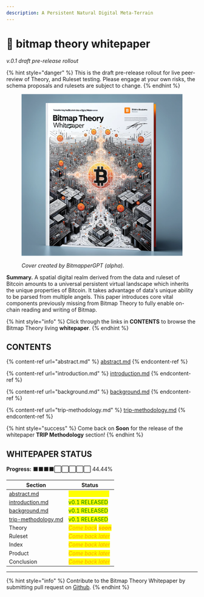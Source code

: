 ```yaml
---
description: A Persistent Natural Digital Meta-Terrain
---
```


# 📃 bitmap theory whitepaper

_v.0.1 draft pre-release rollout_

{% hint style="danger" %}
This is the draft pre-release rollout for live peer-review of Theory, and Ruleset testing. Please engage at your own risks, the schema proposals and rulesets are subject to change.
{% endhint %}

<figure><img src="../../.gitbook/assets/BitmapArchitectCover.png" alt=""><figcaption><p><em>Cover created by BitmapperGPT (alpha).</em></p></figcaption></figure>

**Summary.** A spatial digital realm derived from the data and ruleset of Bitcoin amounts to a universal persistent virtual landscape which inherits the unique properties of Bitcoin. It takes advantage of data's unique ability to be parsed from multiple angels. This paper introduces core vital components previously missing from Bitmap Theory to fully enable on-chain reading and writing of Bitmap.

{% hint style="info" %}
Click through the links in **CONTENTS** to browse the Bitmap Theory living **whitepaper**.
{% endhint %}

## CONTENTS

{% content-ref url="abstract.md" %}
[abstract.md](abstract.md)
{% endcontent-ref %}

{% content-ref url="introduction.md" %}
[introduction.md](introduction.md)
{% endcontent-ref %}

{% content-ref url="background.md" %}
[background.md](background.md)
{% endcontent-ref %}

{% content-ref url="trip-methodology.md" %}
[trip-methodology.md](trip-methodology.md)
{% endcontent-ref %}



{% hint style="success" %}
Come back on **Soon** for the release of the whitepaper **TRIP Methodology** section!
{% endhint %}

## WHITEPAPER STATUS

**Progress:** ⬛⬛⬛⬛⬜⬜⬜⬜⬜ 44.44%

| Section                                              | Status                                                                                                                        |
| ---------------------------------------------------- | ----------------------------------------------------------------------------------------------------------------------------- |
| [abstract.md](abstract.md "mention")                 | _<mark style="color:yellow;">v0.11 UPDATED</mark>_                                                                            |
| [introduction.md](introduction.md "mention")         | <mark style="color:green;">v0.1 RELEASED</mark>                                                                               |
| [background.md](background.md "mention")             | <mark style="color:green;">v0.1 RELEASED</mark>                                                                               |
| [trip-methodology.md](trip-methodology.md "mention") | <mark style="color:green;">v0.1 RELEASED</mark>                                                                               |
| Theory                                               | _<mark style="color:orange;">Come back</mark> <mark style="color:orange;"></mark><mark style="color:orange;">**soon**</mark>_ |
| Ruleset                                              | _<mark style="color:orange;">Come back later</mark>_                                                                          |
| Index                                                | _<mark style="color:orange;">Come back later</mark>_                                                                          |
| Product                                              | _<mark style="color:orange;">Come back later</mark>_                                                                          |
| Conclusion                                           | _<mark style="color:orange;">Come back later</mark>_                                                                          |

***

{% hint style="info" %}
Contribute to the Bitmap Theory Whitepaper by submitting pull request on [Github](https://github.com/Blockamoto/gitbook/tree/main/theory/bitmap-theory-whitepaper).
{% endhint %}
